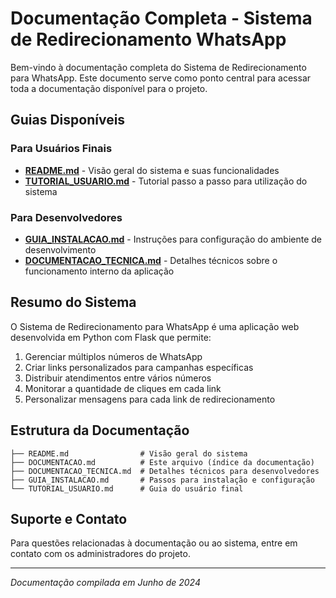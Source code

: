 # Documentação Completa - Sistema de Redirecionamento WhatsApp

Bem-vindo à documentação completa do Sistema de Redirecionamento para WhatsApp. Este documento serve como ponto central para acessar toda a documentação disponível para o projeto.

## Guias Disponíveis

### Para Usuários Finais

- [**README.md**](README.md) - Visão geral do sistema e suas funcionalidades
- [**TUTORIAL_USUARIO.md**](TUTORIAL_USUARIO.md) - Tutorial passo a passo para utilização do sistema

### Para Desenvolvedores

- [**GUIA_INSTALACAO.md**](GUIA_INSTALACAO.md) - Instruções para configuração do ambiente de desenvolvimento
- [**DOCUMENTACAO_TECNICA.md**](DOCUMENTACAO_TECNICA.md) - Detalhes técnicos sobre o funcionamento interno da aplicação

## Resumo do Sistema

O Sistema de Redirecionamento para WhatsApp é uma aplicação web desenvolvida em Python com Flask que permite:

1. Gerenciar múltiplos números de WhatsApp
2. Criar links personalizados para campanhas específicas
3. Distribuir atendimentos entre vários números
4. Monitorar a quantidade de cliques em cada link
5. Personalizar mensagens para cada link de redirecionamento

## Estrutura da Documentação

```
├── README.md                # Visão geral do sistema
├── DOCUMENTACAO.md          # Este arquivo (índice da documentação)
├── DOCUMENTACAO_TECNICA.md  # Detalhes técnicos para desenvolvedores
├── GUIA_INSTALACAO.md       # Passos para instalação e configuração
└── TUTORIAL_USUARIO.md      # Guia do usuário final
```

## Suporte e Contato

Para questões relacionadas à documentação ou ao sistema, entre em contato com os administradores do projeto.

---

*Documentação compilada em Junho de 2024* 